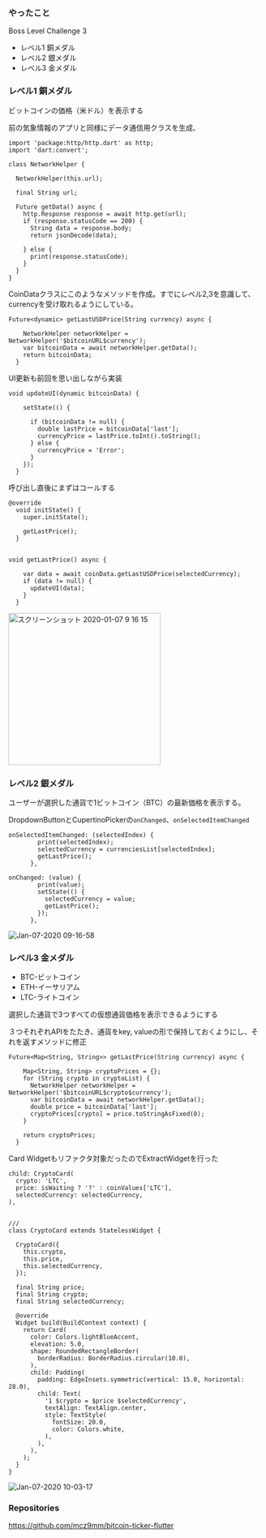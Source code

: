 ### やったこと

Boss Level Challenge 3
- レベル1 銅メダル
- レベル2 銀メダル
- レベル3 金メダル

### レベル1 銅メダル
ビットコインの価格（米ドル）を表示する

前の気象情報のアプリと同様にデータ通信用クラスを生成、
```
import 'package:http/http.dart' as http;
import 'dart:convert';

class NetworkHelper {

  NetworkHelper(this.url);

  final String url;

  Future getData() async {
    http.Response response = await http.get(url);
    if (response.statusCode == 200) {
      String data = response.body;
      return jsonDecode(data);

    } else {
      print(response.statusCode);
    }
  }
}
```

CoinDataクラスにこのようなメソッドを作成。すでにレベル2,3を意識して、currencyを受け取れるようにしている。
```
Future<dynamic> getLastUSDPrice(String currency) async {

    NetworkHelper networkHelper = NetworkHelper('$bitcoinURL$currency');
    var bitcoinData = await networkHelper.getData();
    return bitcoinData;
  }
```

UI更新も前回を思い出しながら実装
```
void updateUI(dynamic bitcoinData) {

    setState(() {

      if (bitcoinData != null) {
        double lastPrice = bitcoinData['last'];
        currencyPrice = lastPrice.toInt().toString();
      } else {
        currencyPrice = 'Error';
      }
    });
  }
```

呼び出し直後にまずはコールする
```
@override
  void initState() {
    super.initState();

    getLastPrice();
  }


void getLastPrice() async {

    var data = await coinData.getLastUSDPrice(selectedCurrency);
    if (data != null) {
      updateUI(data);
    }
  }
```

<img width="300" alt="スクリーンショット 2020-01-07 9 16 15" src="https://user-images.githubusercontent.com/11751495/71858408-82be7d00-312e-11ea-87fd-8dbd29c12d92.png">


### レベル2 銀メダル
ユーザーが選択した通貨で1ビットコイン（BTC）の最新価格を表示する。

DropdownButtonとCupertinoPickerの`onChanged`、`onSelectedItemChanged`
```
onSelectedItemChanged: (selectedIndex) {
        print(selectedIndex);
        selectedCurrency = currenciesList[selectedIndex];
        getLastPrice();
      },
```

```
onChanged: (value) {
        print(value);
        setState(() {
          selectedCurrency = value;
          getLastPrice();
        });
      },
```

![Jan-07-2020 09-16-58](https://user-images.githubusercontent.com/11751495/71858405-7cc89c00-312e-11ea-9a2f-6023082cd14a.gif)


### レベル3 金メダル
- BTC-ビットコイン
- ETH-イーサリアム
- LTC-ライトコイン

選択した通貨で3つすべての仮想通貨価格を表示できるようにする

３つそれぞれAPIをたたき、通貨をkey, valueの形で保持しておくようにし、それを返すメソッドに修正
```
Future<Map<String, String>> getLastPrice(String currency) async {

    Map<String, String> cryptoPrices = {};
    for (String crypto in cryptoList) {
      NetworkHelper networkHelper = NetworkHelper('$bitcoinURL$crypto$currency');
      var bitcoinData = await networkHelper.getData();
      double price = bitcoinData['last'];
      cryptoPrices[crypto] = price.toStringAsFixed(0);
    }

    return cryptoPrices;
  }
```

Card Widgetもリファクタ対象だったのでExtractWidgetを行った
```
child: CryptoCard(
  crypto: 'LTC',
  price: isWaiting ? '?' : coinValues['LTC'],
  selectedCurrency: selectedCurrency,
),


///
class CryptoCard extends StatelessWidget {

  CryptoCard({
    this.crypto,
    this.price,
    this.selectedCurrency,
  });

  final String price;
  final String crypto;
  final String selectedCurrency;

  @override
  Widget build(BuildContext context) {
    return Card(
      color: Colors.lightBlueAccent,
      elevation: 5.0,
      shape: RoundedRectangleBorder(
        borderRadius: BorderRadius.circular(10.0),
      ),
      child: Padding(
        padding: EdgeInsets.symmetric(vertical: 15.0, horizontal: 28.0),
        child: Text(
          '1 $crypto = $price $selectedCurrency',
          textAlign: TextAlign.center,
          style: TextStyle(
            fontSize: 20.0,
            color: Colors.white,
          ),
        ),
      ),
    );
  }
}
```

![Jan-07-2020 10-03-17](https://user-images.githubusercontent.com/11751495/71860106-f82d4c00-3134-11ea-93c7-e3ad33cb94d4.gif)


### Repositories
https://github.com/mcz9mm/bitcoin-ticker-flutter
